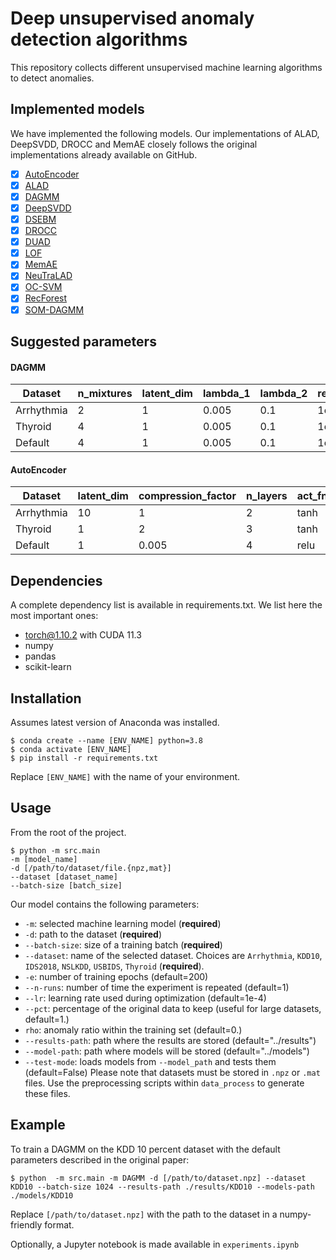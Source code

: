 # Deep unsupervised anomaly detection algorithms
This repository collects different unsupervised machine learning algorithms to detect anomalies.
## Implemented models
We have implemented the following models. Our implementations of ALAD, DeepSVDD, 
DROCC and MemAE closely follows the original implementations already available on GitHub.
- [x] [AutoEncoder]()
- [x] [ALAD](https://arxiv.org/abs/1812.02288)
- [x] [DAGMM](https://sites.cs.ucsb.edu/~bzong/doc/iclr18-dagmm.pdf)
- [x] [DeepSVDD](http://proceedings.mlr.press/v80/ruff18a.html)
- [x] [DSEBM](https://arxiv.org/abs/1605.07717)
- [x] [DROCC](https://arxiv.org/abs/2002.12718)
- [x] [DUAD](https://openaccess.thecvf.com/content/WACV2021/papers/Li_Deep_Unsupervised_Anomaly_Detection_WACV_2021_paper.pdf)
- [x] [LOF](https://scikit-learn.org/stable/modules/generated/sklearn.neighbors.LocalOutlierFactor.html)
- [x] [MemAE](https://openaccess.thecvf.com/content_ICCV_2019/papers/Gong_Memorizing_Normality_to_Detect_Anomaly_Memory-Augmented_Deep_Autoencoder_for_Unsupervised_ICCV_2019_paper.pdf)
- [x] [NeuTraLAD](https://arxiv.org/pdf/2103.16440.pdf)
- [x] [OC-SVM](https://scikit-learn.org/stable/modules/generated/sklearn.svm.OneClassSVM.html)
- [x] [RecForest](https://epubs.siam.org/doi/pdf/10.1137/1.9781611976700.15)
- [x] [SOM-DAGMM](https://arxiv.org/pdf/2008.12686.pdf)

## Suggested parameters
#### DAGMM
| Dataset    | n_mixtures | latent_dim | lambda_1 | lambda_2 | reg_covar |
|------------|------------|------------|----------|----------|-----------|
| Arrhythmia | 2          | 1          | 0.005    | 0.1      | 1e-12     |
| Thyroid    | 4          | 1          | 0.005    | 0.1      | 1e-12     |
| Default    | 4          | 1          | 0.005    | 0.1      | 1e-12     |
 
#### AutoEncoder
| Dataset    | latent_dim | compression_factor | n_layers | act_fn |
|------------|------------|--------------------|----------|--------|
| Arrhythmia | 10         | 1                  | 2        | tanh   |
| Thyroid    | 1          | 2                  | 3        | tanh   |
| Default    | 1          | 0.005              | 4        | relu   |


## Dependencies
A complete dependency list is available in requirements.txt.
We list here the most important ones:
- torch@1.10.2 with CUDA 11.3
- numpy
- pandas
- scikit-learn

## Installation
Assumes latest version of Anaconda was installed.
```
$ conda create --name [ENV_NAME] python=3.8
$ conda activate [ENV_NAME]
$ pip install -r requirements.txt
```
Replace `[ENV_NAME]` with the name of your environment.

## Usage
From the root of the project.
```
$ python -m src.main 
-m [model_name]
-d [/path/to/dataset/file.{npz,mat}]
--dataset [dataset_name]
--batch-size [batch_size]
```

Our model contains the following parameters:
- `-m`: selected machine learning model (**required**)
- `-d`: path to the dataset (**required**)
- `--batch-size`: size of a training batch (**required**)
- `--dataset`: name of the selected dataset. Choices are `Arrhythmia`, `KDD10`, `IDS2018`, `NSLKDD`, `USBIDS`, `Thyroid` (**required**).
- `-e`: number of training epochs (default=200)
- `--n-runs`: number of time the experiment is repeated (default=1)
- `--lr`: learning rate used during optimization (default=1e-4)
- `--pct`: percentage of the original data to keep (useful for large datasets, default=1.)
- `rho`: anomaly ratio within the training set (default=0.)
- `--results-path`: path where the results are stored (default="../results")
- `--model-path`: path where models will be stored (default="../models")
- `--test-mode`: loads models from `--model_path` and tests them (default=False)
Please note that datasets must be stored in `.npz` or `.mat` files. Use the preprocessing scripts within `data_process`
to generate these files.

## Example
To train a DAGMM on the KDD 10 percent dataset with the default parameters described in the original paper:
```
$ python  -m src.main -m DAGMM -d [/path/to/dataset.npz] --dataset KDD10 --batch-size 1024 --results-path ./results/KDD10 --models-path ./models/KDD10
```
Replace `[/path/to/dataset.npz]` with the path to the dataset in a numpy-friendly format.

Optionally, a Jupyter notebook is made available in `experiments.ipynb`
